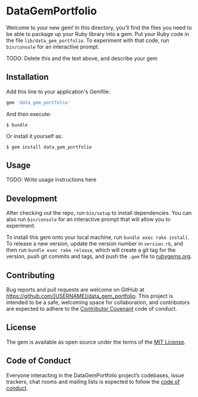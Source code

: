 # DataGemPortfolio

Welcome to your new gem! In this directory, you'll find the files you need to be able to package up your Ruby library into a gem. Put your Ruby code in the file `lib/data_gem_portfolio`. To experiment with that code, run `bin/console` for an interactive prompt.

TODO: Delete this and the text above, and describe your gem

## Installation

Add this line to your application's Gemfile:

```ruby
gem 'data_gem_portfolio'
```

And then execute:

    $ bundle

Or install it yourself as:

    $ gem install data_gem_portfolio

## Usage

TODO: Write usage instructions here

## Development

After checking out the repo, run `bin/setup` to install dependencies. You can also run `bin/console` for an interactive prompt that will allow you to experiment.

To install this gem onto your local machine, run `bundle exec rake install`. To release a new version, update the version number in `version.rb`, and then run `bundle exec rake release`, which will create a git tag for the version, push git commits and tags, and push the `.gem` file to [rubygems.org](https://rubygems.org).

## Contributing

Bug reports and pull requests are welcome on GitHub at https://github.com/[USERNAME]/data_gem_portfolio. This project is intended to be a safe, welcoming space for collaboration, and contributors are expected to adhere to the [Contributor Covenant](http://contributor-covenant.org) code of conduct.

## License

The gem is available as open source under the terms of the [MIT License](https://opensource.org/licenses/MIT).

## Code of Conduct

Everyone interacting in the DataGemPortfolio project’s codebases, issue trackers, chat rooms and mailing lists is expected to follow the [code of conduct](https://github.com/[USERNAME]/data_gem_portfolio/blob/master/CODE_OF_CONDUCT.md).
